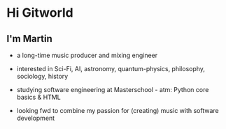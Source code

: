 # Hi Gitworld


## I'm Martin


- a long-time music producer and mixing engineer
  
- interested in Sci-Fi, AI, astronomy, quantum-physics, philosophy, sociology, history
  
- studying software engineering at Masterschool - atm: Python core basics & HTML
  
- looking fwd to combine my passion for (creating) music with software development





# 
